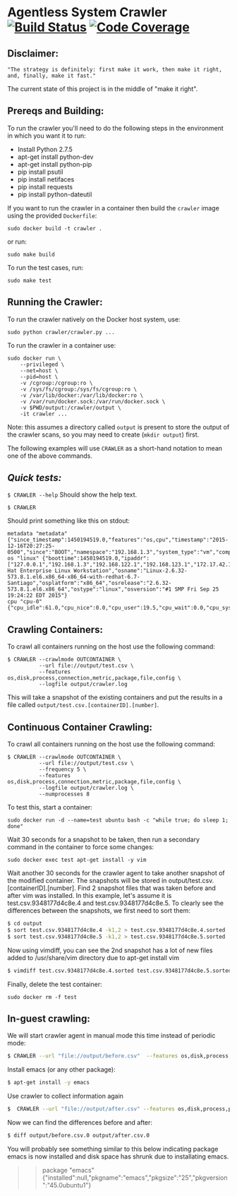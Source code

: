 Agentless System Crawler 
[![Build Status](https://travis-ci.org/cloudviz/agentless-system-crawler.svg?branch=master)](https://travis-ci.org/cloudviz/agentless-system-crawler)
[![Code Coverage](https://codecov.io/gh/cloudviz/agentless-system-crawler/branch/master/graph/badge.svg)](https://codecov.io/gh/cloudviz/agentless-system-crawler)
========================

**Disclaimer:**
---------------

```
"The strategy is definitely: first make it work, then make it right, and, finally, make it fast."
```
The current state of this project is in the middle of "make it right".

**Prereqs and Building:**
-----------
To run the crawler you'll need to do the following steps in the environment
in which you want it to run:

 * Install Python 2.7.5
 * apt-get install python-dev
 * apt-get install python-pip
 * pip install psutil
 * pip install netifaces
 * pip install requests
 * pip install python-dateutil

If you want to run the crawler in a container then build the `crawler` image
using the provided `Dockerfile`:

`sudo docker build -t crawler .`

or run:

`sudo make build`

To run the test cases, run:

`sudo make test`

**Running the Crawler:**
------------------------
To run the crawler natively on the Docker host system, use:
```
sudo python crawler/crawler.py ...
```

To run the crawler in a container use:
```
sudo docker run \
    --privileged \
    --net=host \
    --pid=host \
    -v /cgroup:/cgroup:ro \
    -v /sys/fs/cgroup:/sys/fs/cgroup:ro \
    -v /var/lib/docker:/var/lib/docker:ro \
    -v /var/run/docker.sock:/var/run/docker.sock \
    -v $PWD/output:/crawler/output \
    -it crawler ...
```

Note: this assumes a directory called `output` is present to store the output
of the crawler scans, so you may need to create (`mkdir output`) first.

The following examples will use `CRAWLER` as a short-hand notation to mean
one of the above commands.

***Quick tests:***
-----------------

`$ CRAWLER --help`
Should show the help text.

`$ CRAWLER`

Should print something like this on stdout:

```
metadata "metadata" {"since_timestamp":1450194519.0,"features":"os,cpu","timestamp":"2015-12-16T20:27:25-0500","since":"BOOT","namespace":"192.168.1.3","system_type":"vm","compress":false}
os "linux" {"boottime":1450194519.0,"ipaddr":["127.0.0.1","192.168.1.3","192.168.122.1","192.168.123.1","172.17.42.1","9.80.80.71"],"osdistro":"Red Hat Enterprise Linux Workstation","osname":"Linux-2.6.32-573.8.1.el6.x86_64-x86_64-with-redhat-6.7-Santiago","osplatform":"x86_64","osrelease":"2.6.32-573.8.1.el6.x86_64","ostype":"linux","osversion":"#1 SMP Fri Sep 25 19:24:22 EDT 2015"}
cpu "cpu-0" {"cpu_idle":61.0,"cpu_nice":0.0,"cpu_user":19.5,"cpu_wait":0.0,"cpu_system":19.5,"cpu_interrupt":0.0,"cpu_steal":0.0,"cpu_used":39}
```

**Crawling Containers:**
-------------------------------
To crawl all containers running on the host use the following command:
```
$ CRAWLER --crawlmode OUTCONTAINER \
          --url file://output/test.csv \
          --features os,disk,process,connection,metric,package,file,config \
          --logfile output/crawler.log
```

This will take a snapshot of the existing containers and put the results in
a file called `output/test.csv.[containerID].[number]`.

**Continuous Container Crawling:**
-----------------------------------------
To crawl all containers running on the host use the following command:
```
$ CRAWLER --crawlmode OUTCONTAINER \
          --url file://output/test.csv \
          --frequency 5 \
          --features os,disk,process,connection,metric,package,file,config \
          --logfile output/crawler.log \
          --numprocesses 8
```

To test this, start a container:
```
sudo docker run -d --name=test ubuntu bash -c "while true; do sleep 1; done"
```

Wait 30 seconds for a snapshot to be taken, then run a secondary command in
the container to force some changes:
```
sudo docker exec test apt-get install -y vim
```

Wait another 30 seconds for the crawler agent to take another snapshot of the
modified container. The snapshots will be stored in
output/test.csv.[containerID].[number]. Find 2 snapshot files that was taken
before and after vim was installed. In this example, let's assume it is
test.csv.9348177d4c8e.4 and test.csv.9348177d4c8e.5. To clearly see
the differences between the snapshots, we first need to sort them:

```bash
$ cd output
$ sort test.csv.9348177d4c8e.4 -k1,2 > test.csv.9348177d4c8e.4.sorted
$ sort test.csv.9348177d4c8e.5 -k1,2 > test.csv.9348177d4c8e.5.sorted
```

Now using vimdiff, you can see the 2nd snapshot has a lot of new files added to
/usr/share/vim directory due to apt-get install vim

```bash
$ vimdiff test.csv.9348177d4c8e.4.sorted test.csv.9348177d4c8e.5.sorted
```

Finally, delete the test container:
```
sudo docker rm -f test
```

**In-guest crawling:**
----------------------
We will start crawler agent in manual mode this time instead of periodic mode:

```bash
$ CRAWLER --url "file://output/before.csv"  --features os,disk,process,package
```

Install emacs (or any other package):

```bash
$ apt-get install -y emacs
```

Use crawler to collect information again

```bash
$  CRAWLER --url "file://output/after.csv" --features os,disk,process,package
```

Now we can find the differences before and after:

```bash
$ diff output/before.csv.0 output/after.csv.0
```

You will probably see something similar to this below indicating package
emacs is now installed and disk space has shrunk due to installating emacs.

> > package       "emacs"
> > {"installed":null,"pkgname":"emacs","pkgsize":"25","pkgversion":"45.0ubuntu1"}
